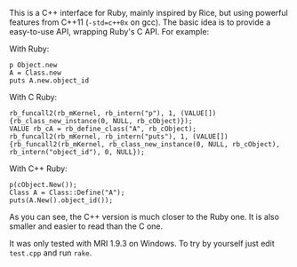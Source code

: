 This is a C++ interface for Ruby, mainly inspired by Rice, but using powerful
features from C++11 (`-std=c++0x` on gcc). The basic idea is to provide a
easy-to-use API, wrapping Ruby's C API. For example:

With Ruby:

	p Object.new
	A = Class.new
	puts A.new.object_id

With C Ruby:

	rb_funcall2(rb_mKernel, rb_intern("p"), 1, (VALUE[]){rb_class_new_instance(0, NULL, rb_cObject)});
	VALUE rb_cA = rb_define_class("A", rb_cObject);
	rb_funcall2(rb_mKernel, rb_intern("puts"), 1, (VALUE[]){rb_funcall2(rb_mKernel, rb_class_new_instance(0, NULL, rb_cObject), rb_intern("object_id"), 0, NULL});

With C++ Ruby:

	p(cObject.New());
	Class A = Class::Define("A");
	puts(A.New().object_id());

As you can see, the C++ version is much closer to the Ruby one. It is also
smaller and easier to read than the C one.

It was only tested with MRI 1.9.3 on Windows. To try by yourself just edit
`test.cpp` and run `rake`.